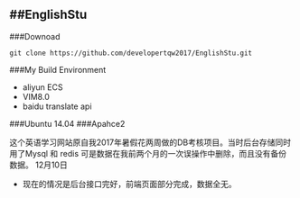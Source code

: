 ##EnglishStu
---
###Downoad
```shell
git clone https://github.com/developertqw2017/EnglishStu.git
```
###My Build Environment
- aliyun ECS
- VIM8.0
- baidu translate api


###Ubuntu 14.04
###Apahce2



这个英语学习网站原自我2017年暑假花两周做的DB考核项目。当时后台存储同时用了Mysql 和 redis 可是数据在我前两个月的一次误操作中删除，而且没有备份数据。
12月10日
- 现在的情况是后台接口完好，前端页面部分完成，数据全无。
